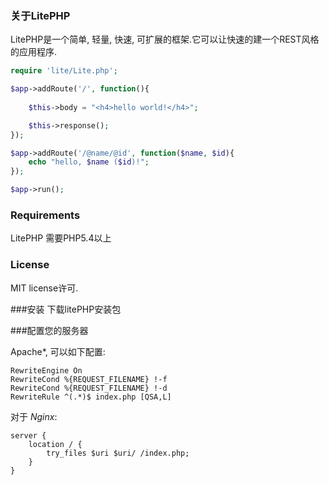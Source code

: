 ### 关于LitePHP
LitePHP是一个简单, 轻量, 快速, 可扩展的框架.它可以让快速的建一个REST风格的应用程序.

```php
require 'lite/Lite.php';

$app->addRoute('/', function(){
	
	$this->body = "<h4>hello world!</h4>";

	$this->response();
});

$app->addRoute('/@name/@id', function($name, $id){
    echo "hello, $name ($id)!";
});

$app->run();

```

### Requirements

LitePHP 需要PHP5.4以上

### License

MIT license许可.

###安装
下载litePHP安装包

###配置您的服务器

Apache*, 可以如下配置:

```
RewriteEngine On
RewriteCond %{REQUEST_FILENAME} !-f
RewriteCond %{REQUEST_FILENAME} !-d
RewriteRule ^(.*)$ index.php [QSA,L]
```

对于 *Nginx*:

```
server {
    location / {
        try_files $uri $uri/ /index.php;
    }
}
```
